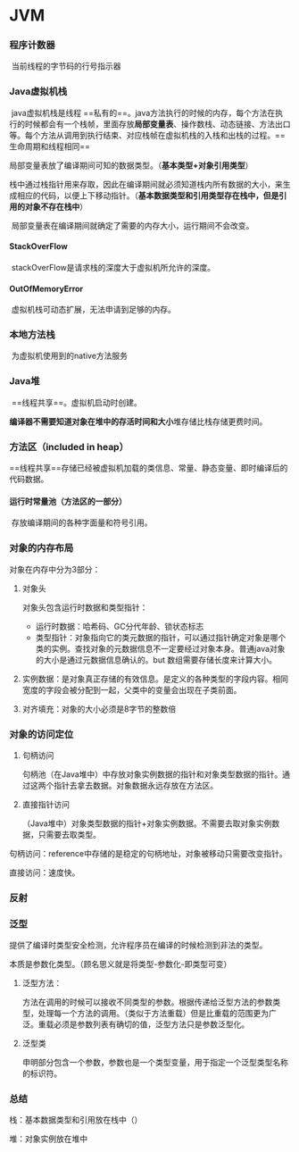 # JVM

### 程序计数器

​	当前线程的字节码的行号指示器

### Java虚拟机栈

​	java虚拟机栈是线程 ==私有的==。java方法执行的时候的内存，每个方法在执行的时候都会有一个栈帧，里面存放**局部变量表**、操作数栈、动态链接、方法出口等。每个方法从调用到执行结束、对应栈帧在虚拟机栈的入栈和出栈的过程。==生命周期和线程相同==

​	局部变量表放了编译期间可知的数据类型。（**基本类型+对象引用类型**）

​	栈中通过栈指针用来存取，因此在编译期间就必须知道栈内所有数据的大小，来生成相应的代码，以便上下移动指针。（**基本数据类型和引用类型存在栈中，但是引用的对象不存在栈中**）

​	局部变量表在编译期间就确定了需要的内存大小，运行期间不会改变。

#### StackOverFlow

​	stackOverFlow是请求栈的深度大于虚拟机所允许的深度。

#### OutOfMemoryError

​	虚拟机栈可动态扩展，无法申请到足够的内存。

### 本地方法栈

​	为虚拟机使用到的native方法服务

### Java堆

​	==线程共享==。虚拟机启动时创建。

​	**编译器不需要知道对象在堆中的存活时间和大小**堆存储比栈存储更费时间。

### 方法区（included in heap）

​	==线程共享==存储已经被虚拟机加载的类信息、常量、静态变量、即时编译后的代码数据。

####  运行时常量池（方法区的一部分）

​	存放编译期间的各种字面量和符号引用。



### 对象的内存布局

对象在内存中分为3部分：

1. 对象头

   对象头包含运行时数据和类型指针：

   - 运行时数据：哈希码、GC分代年龄、锁状态标志
   - 类型指针：对象指向它的类元数据的指针，可以通过指针确定对象是哪个类的实例。查找对象的元数据信息不一定要经过对象本身。普通java对象的大小是通过元数据信息确认的。but 数组需要存储长度来计算大小。

2. 实例数据：是对象真正存储的有效信息。是定义的各种类型的字段内容。相同宽度的字段会被分配到一起，父类中的变量会出现在子类前面。

3. 对齐填充：对象的大小必须是8字节的整数倍

### 对象的访问定位

1. 句柄访问

   句柄池（在Java堆中）中存放对象实例数据的指针和对象类型数据的指针。通过这两个指针去拿去数据。对象数据永远存放在方法区。

2. 直接指针访问

   （Java堆中）对象类型数据的指针+对象实例数据。不需要去取对象实例数据，只需要去取类型。

句柄访问：reference中存储的是稳定的句柄地址，对象被移动只需要改变指针。

直接访问：速度快。

### 反射

### 泛型

提供了编译时类型安全检测，允许程序员在编译的时候检测到非法的类型。

本质是参数化类型。（顾名思义就是将类型-参数化-即类型可变）

1. 泛型方法：

   方法在调用的时候可以接收不同类型的参数。根据传递给泛型方法的参数类型，处理每一个方法的调用。（类似于方法重载）但是比重载的范围更为广泛。重载必须是参数列表有确切的值，泛型方法只是参数泛型化。

2. 泛型类

   申明部分包含一个参数，参数也是一个类型变量，用于指定一个泛型类型名称的标识符。 

### 总结

栈：基本数据类型和引用放在栈中（）

堆：对象实例放在堆中